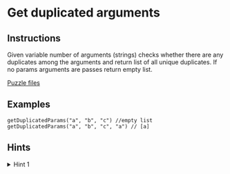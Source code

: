 # Get duplicated arguments

## Instructions

Given variable number of arguments (strings) checks whether there are any duplicates among the arguments and return
list of all unique duplicates. If no params arguments are passes return empty list.

[Puzzle files](.)

## Examples

```
getDuplicatedParams("a", "b", "c") //empty list
getDuplicatedParams("a", "b", "c", "a") // [a]

```

## Hints

<details>
<summary>Hint 1</summary>
Use frequency counter or multiple pointers pattern.
</details>
